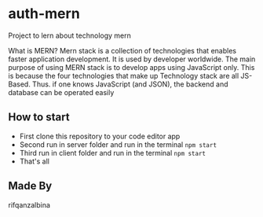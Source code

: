 # auth-mern
Project to lern about technology mern 

What is MERN?
Mern stack is a collection of technologies that enables faster application development. It is used by developer worldwide. The main purpose of using MERN stack is to develop apps using JavaScript only. This is because the four technologies that make up Technology stack are all JS-Based. Thus. if one knows JavaScript (and JSON), the backend and database can be operated easily

## How to start
- First clone this repository to your code editor app
- Second run in server folder and run in the terminal `npm start`
- Third run in client folder  and run in the terminal `npm start`
- That's all

## Made By
rifqanzalbina
